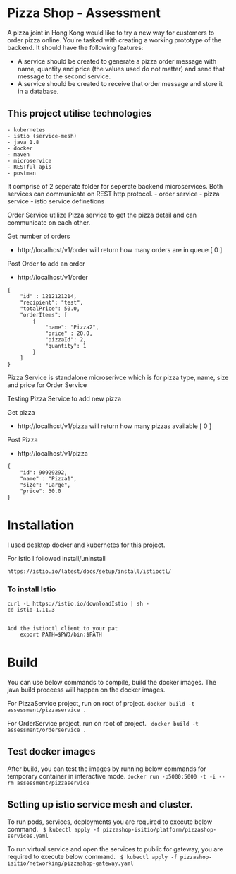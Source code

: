 # Pizza Shop - Assessment
A pizza joint in Hong Kong would like to try a new way for customers to order pizza online. You're tasked with creating a working prototype of the backend.
It should have the following features:
- A service should be created to generate a pizza order message with name, quantity and price (the values used do not matter) and send that message to the second service.
- A service should be created to receive that order message and store it in a database.

## This project utilise technologies
    - kubernetes
    - istio (service-mesh)
    - java 1.8
    - docker
    - maven
    - microservice
    - RESTful apis
    - postman


It comprise of 2 seperate folder for seperate backend microservices. Both services can communicate on  REST http protocol.
    - order service
    - pizza service
    - istio service definetions

Order Service utilize Pizza service to get the pizza detail and can communicate on each other.

Get number of orders
- http://localhost/v1/order
    will return how many orders are in queue [ 0 ]

Post Order to add an order 
- http://localhost/v1/order
```
{
    "id" : 1212121214,
    "recipient": "test",
    "totalPrice": 50.0,
    "orderItems": [
        {
            "name": "Pizza2", 
            "price" : 20.0,
            "pizzaId": 2,
            "quantity": 1
        }
    ]
}
```

Pizza Service is standalone microserivce which is for pizza type, name, size and price for Order Service

Testing Pizza Service to add new pizza

Get pizza
- http://localhost/v1/pizza
    will return how many pizzas available [ 0 ]

Post Pizza 
- http://localhost/v1/pizza
```
{
    "id": 90929292,
    "name" : "Pizza1",
    "size": "Large",
    "price": 30.0
}
```

# Installation

I used desktop docker and kubernetes for this project.

For Istio I followed install/uninstall
	
	https://istio.io/latest/docs/setup/install/istioctl/


### To install Istio

	curl -L https://istio.io/downloadIstio | sh - 
	cd istio-1.11.3


	Add the istioctl client to your pat
		export PATH=$PWD/bin:$PATH



# Build

You can use below commands to compile, build the docker images.
The java build proceess will happen on the docker images.

For PizzaService project, run on root of project.
   ``` docker build -t assessment/pizzaservice . ```

For OrderService project, run on root of project.
   ``` docker build -t assessment/orderservice .```

## Test docker images
After build, you can test the images by running below commands for temporary container in interactive mode.
    ``` docker run -p5000:5000 -t -i --rm assessment/pizzaservice ```


## Setting up istio service mesh and cluster.

To run pods, services, deployments you are required to execute below command.
   ``` $ kubectl apply -f pizzashop-isitio/platform/pizzashop-services.yaml```

To run virtual service and open the services to public for gateway, you are required to execute below command.
   ``` $ kubectl apply -f pizzashop-isitio/networking/pizzashop-gateway.yaml```

